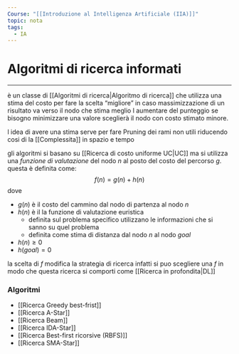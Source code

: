 ```yaml
---
Course: "[[Introduzione al Intelligenza Artificiale (IIA)]]"
topic: nota
tags:
  - IA
---
```


# Algoritmi di ricerca informati
---
è un  classe di  [[Algoritmi di ricerca|Algoritmo di ricerca]] che utilizza una stima del costo per fare la scelta “migliore” in caso massimizzazione di un risultato va verso il nodo che stima meglio l aumentare del punteggio se bisogno minimizzare una valore sceglierà il nodo con costo stimato minore.

l idea di avere una stima serve per fare Pruning dei rami non utili riducendo cosi di la [[Complessita]] in spazio e tempo


gli algoritmi si basano su [[Ricerca di costo uniforme UC|UC]] ma si utilizza una _funzione  di valutazione_ del nodo $n$ al posto del costo del percorso $g$. questa è definita come: 
$$f(n)= g(n)+h(n)$$
dove 
- $g(n)$ è il costo del cammino dal nodo di partenza al nodo $n$
- $h(n)$ è il la funzione di valutazione euristica
	- definita sul problema specifico utilizzano le informazioni che si sanno su quel problema
	- definita come stima di distanza dal nodo $n$ al nodo $goal$ 
- $h(n) \geq 0$
- $h(goal) = 0$ 

la scelta di $f$ modifica la strategia di ricerca infatti si puo scegliere una $f$ in modo che questa ricerca si comporti come [[Ricerca in profondita|DL]] 

### Algoritmi
- [[Ricerca Greedy best-frist]]
- [[Ricerca A-Star]]
- [[Ricerca Beam]]
- [[Ricerca IDA-Star]]
- [[Ricerca Best-first ricorsive (RBFS)]]
- [[Ricerca SMA-Star]]
